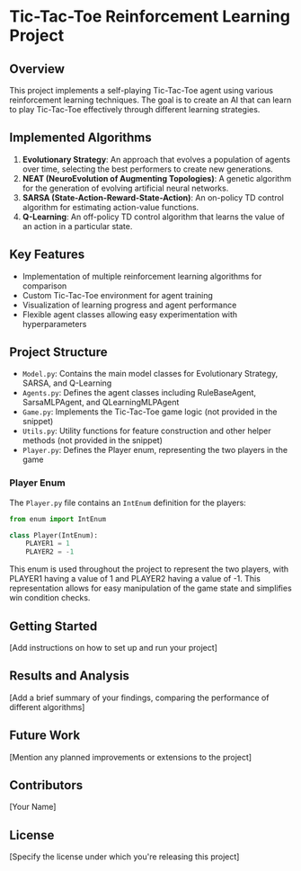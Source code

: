 # Tic-Tac-Toe Reinforcement Learning Project

## Overview
This project implements a self-playing Tic-Tac-Toe agent using various reinforcement learning techniques. The goal is to create an AI that can learn to play Tic-Tac-Toe effectively through different learning strategies.

## Implemented Algorithms
1. **Evolutionary Strategy**: An approach that evolves a population of agents over time, selecting the best performers to create new generations.
2. **NEAT (NeuroEvolution of Augmenting Topologies)**: A genetic algorithm for the generation of evolving artificial neural networks.
3. **SARSA (State-Action-Reward-State-Action)**: An on-policy TD control algorithm for estimating action-value functions.
4. **Q-Learning**: An off-policy TD control algorithm that learns the value of an action in a particular state.

## Key Features
- Implementation of multiple reinforcement learning algorithms for comparison
- Custom Tic-Tac-Toe environment for agent training
- Visualization of learning progress and agent performance
- Flexible agent classes allowing easy experimentation with hyperparameters

## Project Structure
- `Model.py`: Contains the main model classes for Evolutionary Strategy, SARSA, and Q-Learning
- `Agents.py`: Defines the agent classes including RuleBaseAgent, SarsaMLPAgent, and QLearningMLPAgent
- `Game.py`: Implements the Tic-Tac-Toe game logic (not provided in the snippet)
- `Utils.py`: Utility functions for feature construction and other helper methods (not provided in the snippet)
- `Player.py`: Defines the Player enum, representing the two players in the game

### Player Enum
The `Player.py` file contains an `IntEnum` definition for the players:

```python
from enum import IntEnum

class Player(IntEnum):
    PLAYER1 = 1
    PLAYER2 = -1
```

This enum is used throughout the project to represent the two players, with PLAYER1 having a value of 1 and PLAYER2 having a value of -1. This representation allows for easy manipulation of the game state and simplifies win condition checks.

## Getting Started
[Add instructions on how to set up and run your project]

## Results and Analysis
[Add a brief summary of your findings, comparing the performance of different algorithms]

## Future Work
[Mention any planned improvements or extensions to the project]

## Contributors
[Your Name]

## License
[Specify the license under which you're releasing this project]
